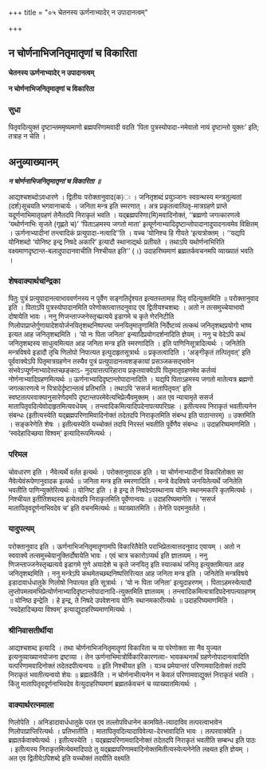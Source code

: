 +++
title = "०५ चेतनस्य ऊर्णनाभ्यादेर् न उपादानत्वम्"

+++


## न चोर्णनाभिजनितृमातृणां च विकारिता

**चेतनस्य ऊर्णनाभ्यादेर् न उपादानत्वम्**

**न चोर्णनाभिजनितृमातृणां च विकारिता**

### **सुधा**

पितृवदित्युक्तं दृष्टान्तममृष्यमाणो ब्रह्मपरिणामवादी वदति ‘पिता पुत्रस्योपादा-नमेवातो नायं दृष्टान्तो युक्तः’ इति; तत्राह न चेति ।

## **अनुव्याख्यानम्**

***न चोर्णनाभिजनितृमातृणां च विकारिता ॥***

आद्यश्चशब्दोऽवधारणे । द्वितीयः परोक्तानुवाद(क)ः । जनितृशब्दं प्रयुञ्जानः स्वग्रन्थस्य मन्त्रतुल्यतां (दर्श)सूचयति भगवानाचार्यः । जनिता मन्त्र इति स्मरणात् । अत्र प्रकृतत्वात्पितृ-मात्रग्रहणे प्राप्ते यदूर्णनाभिमातृग्रहणं तेनैतदपि निराकृतं भवति । यद्ब्रह्मपरिणा(मि)मवादिनोक्तं, ‘‘ब्रह्मणो जगत्कारणत्वे ‘यथोर्णनाभिः सृजते (गृह्णते च)’ ‘पिताऽहमस्य जगतो माता’ इत्यूर्णनाभ्यादिदृष्टान्तोपादानादुपादनत्वमेव विक्षितम् । ऊर्णनाभ्यादीनां तन्त्वादिकं प्रत्युपादा-नत्वादि’’ति । यच्च ‘योनिश्च हि गीयते ‘इत्यत्रोक्तम् । ‘‘यद्यपि योनिशब्दो ‘योनिष्ट इन्द्र निषदे अकारि’ इत्यादौ स्थानाद्यर्थः प्रतीयते । तथाऽपि यथोर्णनाभिरिति वक्ष्यमाणदृष्टान्त-बलादुपादानवाचीति निश्चीयत इति’’ (।) उदाहरिष्यमाणं ब्रह्मतर्कवचनमपि व्याख्यातं भवति ।

### **शेषवाक्यार्थचन्द्रिका**

पितुः पुत्रं प्रत्युपादानत्वाभाववर्णनस्य न पूर्वेण सङ्गतिर्दृश्यत इत्यतस्तामाह पितृ वदित्युक्तमिति ॥ परोक्तानुवाद इति । पिताऽपि पुत्रस्योपादानमिति परेणोक्तत्वात्तदनुवाद एव द्वितीयश्चशब्दः । अतो न तत्समुच्चेयाभावो दोषायेति भावः । ननु णिजन्ताज्जनेस्तृच्प्रत्यये इडागमे च कृते णेरनिटीति णिलोपाप्राप्तेर्गुणायादेशयोर्जनयितृशब्दनिष्पप्त्या जनयितृमातॄणामिति निर्देष्टव्यं तत्कथं जनितृशब्दप्रयोगो भाष्य इत्यत आह जनितृशब्दमिति । ‘यो नः पिता जनिता’ इन्यादिप्रयोगदर्शनादिति ज्ञेयम् । ननु च वेदेऽपि कथं जनितृशब्दस्य साधुत्वमित्यत आह जनिता मन्त्र इति स्मरणादिति । इति पाणिनिसूत्रादित्यर्थः । जनितेति मन्त्रविषये इडादौ तृचि णिलोपो निपात्यत इत्युदाहृतसूत्रार्थः ॥ प्रकृतत्वादिति । ‘अङ्गीकृतं तत्पितृवत्’ इति पूर्ववाक्येऽपि पितृमात्रग्रहणेन तस्यैव पुत्रं प्रत्युपादानत्वशङ्कायां प्रसञ्जकसद्भावेन संभवेऽप्यूर्णनाभ्यादेस्तच्छङ्काऽ- नुदयात्तत्परिहाराय प्रकृतवाक्येऽपि पितृमातृग्रहणमेव कर्तव्यं नोर्णनाभ्यादिग्रहणमित्यर्थः ॥ ऊर्णनाभ्यादिदृष्टान्तोपादानादिति । यद्यपि पिताऽहमस्य जगतो मातेत्यत्र ब्रह्मणो जगत्कारणत्वे न पित्रादेर्दृष्टान्तत्वं प्रतिभाति । तथाऽपि ‘ससर्ज मातापितृवत्’ इति स्वष्टतत्परवाक्यानुसारेणेदमपि दृष्टान्तपरमेवेत्यभिप्रेत्यैवमुक्तम् । अत एव न्यायामृते ससर्ज मातापितृवदित्येवोदाहृतमित्यवधेयम् । तन्त्वादिकमित्यादिपदेनापत्यपरिग्रहः । इतीत्यस्य निराकृतं भवतीत्यनेन संबन्धः (इतीत्यस्येति यद्ब्रह्मपरिणामिवादिनोक्तं तदेतदपि निराकृतमिति संबन्ध इति पाठान्तरम्) ॥ उक्तमिति । सङ्करेणेति शेषः । इतीत्यस्येति यच्चोक्तं तदपि निरस्तं भवतीति पूर्वेणैव संबन्धः ॥ उदाहरिष्यमाणमिति । ‘स्वदेहादिच्छया विश्वम्’ इत्यादिरूपमित्यर्थः ।

### **परिमल**

चोवधारण इति । नैवेत्यर्थे वर्तत इत्यर्थः । परोक्तानुवादक इति । या चोर्णनाभ्यादीनां विकारितोक्ता सा नैवेत्येवंरूपेणानुवादक इत्यर्थः ॥ जनिता मन्त्र इति स्मरणादिति । मन्त्रे वेदविषये जनयितेत्यर्थे जनितेति भवतीति पाणिन्युक्तेरित्यर्थः ॥ योनिष्ट इति । हे इन्द्र ते निषदेऽवस्थानाय योनिः स्थानमकारि कृतमित्यर्थः । निश्चीयत इतीतिशब्दस्य इत्येतदपि निराकृतमिति पूर्वेणान्वयः ॥ उदाहरिष्यमाणेति । ‘ससर्ज मातापितृवदूर्णनाभिवदेव च’ इति वचनमित्यर्थः ॥ व्याख्यातमिति । तेनेति पदमनुवर्तते ।

### **यादुपत्यम्**

परोक्तानुवाद इति । ऊर्णनाभिजनितृमातॄणामपि विकारितैवेति पराभिप्रेतत्वात्तदनुवाद एवायम् । अतो न स्ववाक्ये तत्समुच्चेयानुक्तिर्दोषायेति भावः । एवं चात्र चकारोऽप्यर्थ इति ज्ञातव्यम् । ननु णिजन्ताज्जनेस्तृच्प्रत्यये इडागमे गुणे अयादेशे च कृते जनयितृ इति स्यात्कथं जनितृ इत्युक्तमित्यत आह जनितृशब्दमिति । ननु मन्त्रेऽपि कथमेतच्छब्दनिष्पत्तिरित्यत आह जनिता मन्त्र इति । जनितेति मन्त्रविषये इडादावार्धधातुके णिलोषो निपात्यत इति सूत्रार्थः । ‘यो नः पिता जनिता’ इत्युदाहरणम् । पिताऽहमस्येत्यादौ लुप्तोपमत्वमभिप्रेत्योर्णनाभ्यादिदृष्टान्तोपादानादि-त्युक्तमिति ज्ञातव्यम् । तन्त्वादिकमित्यत्रादिपदेनापत्यग्रहणम् ॥ योनिष्ठ इन्द्रेति । हे इन्द्र, ते निषदे उपवेशनाय योनिः स्थानमकारीत्यर्थः ॥ उदाहरिष्यमाणमिति । ‘स्वदेहादिच्छया विश्वम्’ इत्याद्युदाहरिष्यमाणमित्यर्थः ।

### **श्रीनिवासतीर्थीया**

आद्यश्चशब्द इत्यादि । तथा चोर्णनाभिजनितृमातॄणां विकारिता च या परेणोक्ता सा नैव युज्यत इत्यनुव्याख्यानयोजना द्रष्टव्या । तेन ऊर्णनाभिमात्रोर्विकारिकारणत्वा- भावकथनार्थं ग्रहणेनोपादानत्वादिति यत्परिणामवादिनोक्तं तदेतदपीत्यन्वयः ॥ इति निश्चीयत इति । यञ्च प्रमेयान्तरं परिणामवादितोक्तं तदपि निराकृतं भवतीत्यन्वयो शेयः ॥ ब्रह्मतर्केति । न चोर्णनाभीत्यनेन न केवलं परिणामवाद्युक्तं निराकृतं भवति । किंतु मातापितृवदूर्णनाभिवदेव वेत्युदाहरिष्यमाणं ब्रह्मतर्कवचनं च व्याख्यातमित्यर्थः ।

### **वाक्यार्थरत्नमाला**

णिलोपेति । अनिडादावार्धधातुके परत एव तल्लोपविधानेन कामयिते-त्यादाविव तत्परत्वाभावेन णिलोपाप्राप्तिरित्यर्थः । प्रतिभातीति । मातापितृवदित्यादाविवेत्या-देरभावादिति भावः । तत्परवाक्येति । ब्रह्मतर्कवाक्येत्यर्थः । इतीत्यस्येति । यद्ब्रह्मपरिणामवादिनोक्तं तदेतदपि निराकृतं भवतीति सम्बन्ध इति पाठः । इतीत्यस्य निराकृतमित्येवमादिपाठे तु यद्ब्रह्मपरिणामवादिनोक्तमितीत्यस्येत्यनेनेति लक्ष्यत इति ज्ञेयम् । अत एव द्वितीयेऽपिशब्दे इति यच्चोक्तं तदपीति वक्ष्यति

